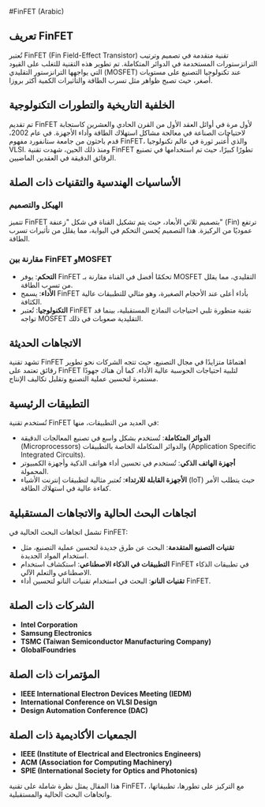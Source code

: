 #FinFET (Arabic)

## تعريف FinFET
تُعتبر FinFET (Fin Field-Effect Transistor) تقنية متقدمة في تصميم وترتيب الترانزستورات المستخدمة في الدوائر المتكاملة. تم تطوير هذه التقنية للتغلب على القيود التي يواجهها الترانزستور التقليدي (MOSFET) عند تكنولوجيا التصنيع على مستويات أصغر، حيث تصبح ظواهر مثل تسرب الطاقة والتأثيرات الكمية أكثر بروزا.

## الخلفية التاريخية والتطورات التكنولوجية
تم تقديم FinFET لأول مرة في أوائل العقد الأول من القرن الحادي والعشرين كاستجابة لاحتياجات الصناعة في معالجة مشاكل استهلاك الطاقة وأداء الأجهزة. في عام 2002، قدم باحثون من جامعة ستانفورد مفهوم FinFET، والذي أُعتبر ثورة في عالم تكنولوجيا VLSI. ومنذ ذلك الحين، شهدت تقنية FinFET تطورًا كبيرًا، حيث تم استخدامها في تصنيع الرقائق الدقيقة في العقدين الماضيين.

## الأساسيات الهندسية والتقنيات ذات الصلة
### الهيكل والتصميم
تتميز FinFET بتصميم ثلاثي الأبعاد، حيث يتم تشكيل القناة في شكل "زعنفة" (Fin) ترتفع عموديًا من الركيزة. هذا التصميم يُحسن التحكم في البوابة، مما يقلل من تأثيرات تسرب الطاقة.

### مقارنة بين FinFET وMOSFET
- **التحكم**: يوفر FinFET تحكمًا أفضل في القناة مقارنة بـ MOSFET التقليدي، مما يقلل من تسرب الطاقة.
- **الأداء**: يسمح FinFET بأداء أعلى عند الأحجام الصغيرة، وهو مثالي للتطبيقات عالية الكثافة.
- **التكنولوجيا**: تُعتبر FinFET تقنية متطورة تلبي احتياجات النماذج المستقبلية، بينما قد تواجه MOSFET التقليدية صعوبات في ذلك.

## الاتجاهات الحديثة
تشهد تقنية FinFET اهتمامًا متزايدًا في مجال التصنيع، حيث تتجه الشركات نحو تطوير رقائق تعتمد على FinFET لتلبية احتياجات الحوسبة عالية الأداء. كما أن هناك جهودًا مستمرة لتحسين عملية التصنيع وتقليل تكاليف الإنتاج.

## التطبيقات الرئيسية
تُستخدم تقنية FinFET في العديد من التطبيقات، منها:
- **الدوائر المتكاملة**: تُستخدم بشكل واسع في تصنيع المعالجات الدقيقة (Microprocessors) والدوائر المتكاملة الخاصة بالتطبيقات (Application Specific Integrated Circuits).
- **أجهزة الهاتف الذكي**: تُستخدم في تحسين أداء هواتف الذكية وأجهزة الكمبيوتر المحمولة.
- **الأجهزة القابلة للارتداء**: تُعتبر مثالية لتطبيقات إنترنت الأشياء (IoT) حيث يتطلب الأمر كفاءة عالية في استهلاك الطاقة.

## اتجاهات البحث الحالية والاتجاهات المستقبلية
تشمل اتجاهات البحث الحالية في FinFET:
- **تقنيات التصنيع المتقدمة**: البحث عن طرق جديدة لتحسين عملية التصنيع، مثل استخدام المواد الجديدة.
- **التطبيقات في الذكاء الاصطناعي**: استكشاف استخدام FinFET في تطبيقات الذكاء الاصطناعي والتعلم الآلي.
- **تقنيات النانو**: البحث في استخدام تقنيات النانو لتحسين أداء FinFET.

## الشركات ذات الصلة
- **Intel Corporation**
- **Samsung Electronics**
- **TSMC (Taiwan Semiconductor Manufacturing Company)**
- **GlobalFoundries**

## المؤتمرات ذات الصلة
- **IEEE International Electron Devices Meeting (IEDM)**
- **International Conference on VLSI Design**
- **Design Automation Conference (DAC)**

## الجمعيات الأكاديمية ذات الصلة
- **IEEE (Institute of Electrical and Electronics Engineers)**
- **ACM (Association for Computing Machinery)**
- **SPIE (International Society for Optics and Photonics)**

هذا المقال يمثل نظرة شاملة على تقنية FinFET، مع التركيز على تطورها، تطبيقاتها، واتجاهات البحث الحالية والمستقبلية.